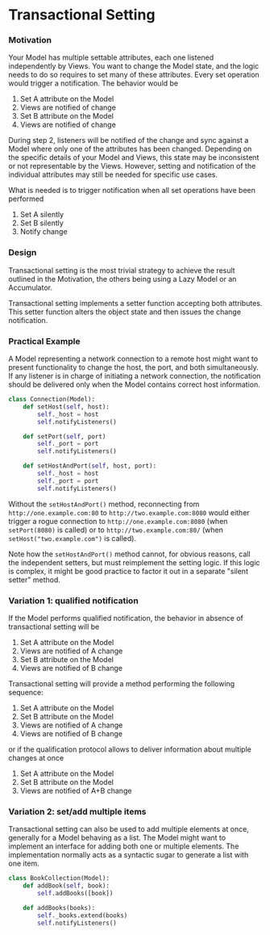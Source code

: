 # Transactional Setting

### Motivation

Your Model has multiple settable attributes, each one listened independently by
Views. You want to change the Model state, and the logic needs to do so
requires to set many of these attributes. Every set operation would trigger a
notification. The behavior would be

1. Set A attribute on the Model
2. Views are notified of change
3. Set B attribute on the Model
4. Views are notified of change


During step 2, listeners will be notified of the change and sync against a
Model where only one of the attributes has been changed. Depending on the
specific details of your Model and Views, this state may be inconsistent or not
representable by the Views. However, setting and notification of the individual 
attributes may still be needed for specific use cases.

What is needed is to trigger notification when all set operations have been 
performed

1. Set A silently
2. Set B silently
3. Notify change

### Design

Transactional setting is the most trivial strategy to achieve 
the result outlined in the Motivation, the others being using a 
Lazy Model or an Accumulator. 

Transactional setting implements a setter function accepting both
attributes. This setter function alters the object state and then
issues the change notification.

### Practical Example

A Model representing a network connection to a remote host
might want to present functionality to change the host, the port,
and both simultaneously. If any listener is in charge of initiating a
network connection, the notification should be delivered only when the 
Model contains correct host information.

```python
class Connection(Model):
    def setHost(self, host):
        self._host = host
        self.notifyListeners()

    def setPort(self, port)
        self._port = port
        self.notifyListeners()

    def setHostAndPort(self, host, port):
        self._host = host
        self._port = port
        self.notifyListeners()
```

Without the `setHostAndPort()` method, reconnecting from `http://one.example.com:80` to
`http://two.example.com:8080` would either trigger a rogue connection to 
`http://one.example.com:8080` (when `setPort(8080)` is called) or to 
`http://two.example.com:80/` (when `setHost("two.example.com")` is called).

Note how the `setHostAndPort()` method cannot, for obvious reasons, call the 
independent setters, but must reimplement the setting logic. If this logic is complex,
it might be good practice to factor it out in a separate "silent setter" method.

### Variation 1: qualified notification

If the Model performs qualified notification, the behavior in absence of transactional setting
will be

1. Set A attribute on the Model
2. Views are notified of A change
3. Set B attribute on the Model
4. Views are notified of B change

Transactional setting will provide a method performing the following sequence:

1. Set A attribute on the Model
2. Set B attribute on the Model
3. Views are notified of A change
4. Views are notified of B change

or if the qualification protocol allows to deliver information about multiple
changes at once

1. Set A attribute on the Model
2. Set B attribute on the Model
3. Views are notified of A+B change

### Variation 2: set/add multiple items

Transactional setting can also be used to add multiple elements at once, generally for a 
Model behaving as a list. The Model might want to implement an interface for adding
both one or multiple elements. The implementation normally acts as a syntactic sugar to
generate a list with one item.

```python
class BookCollection(Model):
    def addBook(self, book):
        self.addBooks([book])

    def addBooks(books):
        self._books.extend(books)
        self.notifyListeners()
``` 
